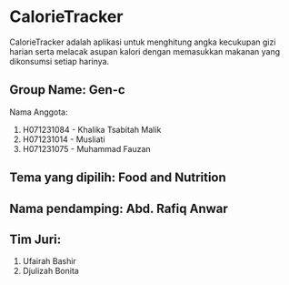 # CalorieTracker
CalorieTracker adalah aplikasi untuk menghitung angka kecukupan gizi harian serta melacak asupan kalori dengan memasukkan makanan yang dikonsumsi setiap harinya.

## Group Name: Gen-c
Nama Anggota:
1. H071231084 - Khalika Tsabitah Malik
2. H071231014 - Musliati
3. H071231075 - Muhammad Fauzan

## Tema yang dipilih: Food and Nutrition
## Nama pendamping: Abd. Rafiq Anwar
## Tim Juri:
1. Ufairah Bashir
2. Djulizah Bonita
